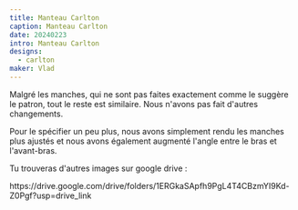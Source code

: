 ```yaml
---
title: Manteau Carlton
caption: Manteau Carlton
date: 20240223
intro: Manteau Carlton
designs:
  - carlton
maker: Vlad
---
```


Malgré les manches, qui ne sont pas faites exactement comme le suggère le patron, tout le reste est similaire. Nous n'avons pas fait d'autres changements.

Pour le spécifier un peu plus, nous avons simplement rendu les manches plus ajustés et nous avons également augmenté l'angle entre le bras et l'avant-bras.

Tu trouveras d'autres images sur google drive :

https\://drive.google.com/drive/folders/1ERGkaSApfh9PgL4T4CBzmYI9Kd-Z0Pgf?usp=drive_link
